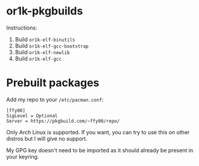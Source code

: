 # or1k-pkgbuilds

Instructions:
1) Build `or1k-elf-binutils`
2) Build `or1k-elf-gcc-bootstrap`
3) Build `or1k-elf-newlib`
4) Build `or1k-elf-gcc`

# Prebuilt packages

Add my repo to your `/etc/pacman.conf`:
```
[ffy00]
SigLevel = Optional
Server = https://pkgbuild.com/~ffy00/repo/
```

Only Arch Linux is supported. If you want, you can try to use this on other
distros but I will give no support.

My GPG key doesn't need to be imported as it should already be present in your
keyring.
